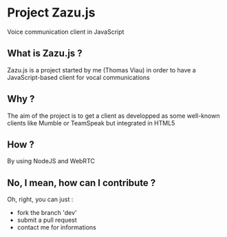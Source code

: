 # Project Zazu.js
Voice communication client in JavaScript

## What is Zazu.js ?
Zazu.js is a project started by me (Thomas Viau) in order to have a JavaScript-based client for vocal communications
## Why ?
The aim of the project is to get a client as developped as some well-known clients like Mumble or TeamSpeak but integrated in HTML5
## How ?
By using NodeJS and WebRTC

## No, I mean, how can I contribute ?
Oh, right, you can just :
- fork the branch 'dev' 
- submit a pull request
- contact me for informations
